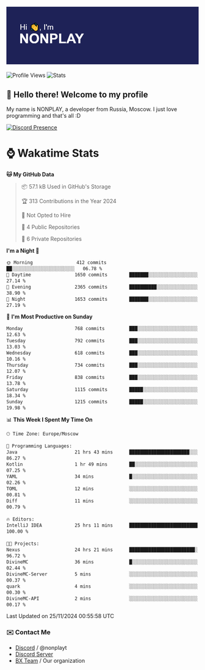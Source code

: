 ![Discord Presence](./header.png)
<br></br>
![Profile Views](https://komarev.com/ghpvc/?username=NONPLAYT&color=blue&style=for-the-badge)
![Stats](https://img.shields.io/badge/0%25-OPTIMIZED-orange?style=for-the-badge)


## :wave: Hello there! Welcome to my profile

My name is NONPLAY, a developer from Russia, Moscow. I just love programming and that's all :D

[![Discord Presence](https://lanyard.cnrad.dev/api/597087584090587177?showDisplayName=true)](https://discord.com/users/597087584090587177) 

# ⌚ Wakatime Stats

<!--START_SECTION:waka-->
**🐱 My GitHub Data** 

> 📦 57.1 kB Used in GitHub's Storage 
 > 
> 🏆 313 Contributions in the Year 2024
 > 
> 🚫 Not Opted to Hire
 > 
> 📜 4 Public Repositories 
 > 
> 🔑 6 Private Repositories 
 > 
**I'm a Night 🦉** 

```text
🌞 Morning                412 commits         ██░░░░░░░░░░░░░░░░░░░░░░░   06.78 % 
🌆 Daytime                1650 commits        ███████░░░░░░░░░░░░░░░░░░   27.14 % 
🌃 Evening                2365 commits        ██████████░░░░░░░░░░░░░░░   38.90 % 
🌙 Night                  1653 commits        ███████░░░░░░░░░░░░░░░░░░   27.19 % 
```
📅 **I'm Most Productive on Sunday** 

```text
Monday                   768 commits         ███░░░░░░░░░░░░░░░░░░░░░░   12.63 % 
Tuesday                  792 commits         ███░░░░░░░░░░░░░░░░░░░░░░   13.03 % 
Wednesday                618 commits         ███░░░░░░░░░░░░░░░░░░░░░░   10.16 % 
Thursday                 734 commits         ███░░░░░░░░░░░░░░░░░░░░░░   12.07 % 
Friday                   838 commits         ███░░░░░░░░░░░░░░░░░░░░░░   13.78 % 
Saturday                 1115 commits        █████░░░░░░░░░░░░░░░░░░░░   18.34 % 
Sunday                   1215 commits        █████░░░░░░░░░░░░░░░░░░░░   19.98 % 
```


📊 **This Week I Spent My Time On** 

```text
🕑︎ Time Zone: Europe/Moscow

💬 Programming Languages: 
Java                     21 hrs 43 mins      ██████████████████████░░░   86.27 % 
Kotlin                   1 hr 49 mins        ██░░░░░░░░░░░░░░░░░░░░░░░   07.25 % 
YAML                     34 mins             █░░░░░░░░░░░░░░░░░░░░░░░░   02.26 % 
TOML                     12 mins             ░░░░░░░░░░░░░░░░░░░░░░░░░   00.81 % 
Diff                     11 mins             ░░░░░░░░░░░░░░░░░░░░░░░░░   00.79 % 

🔥 Editors: 
IntelliJ IDEA            25 hrs 11 mins      █████████████████████████   100.00 % 

🐱‍💻 Projects: 
Nexus                    24 hrs 21 mins      ████████████████████████░   96.72 % 
DivineMC                 36 mins             █░░░░░░░░░░░░░░░░░░░░░░░░   02.44 % 
DivineMC-Server          5 mins              ░░░░░░░░░░░░░░░░░░░░░░░░░   00.37 % 
quark                    4 mins              ░░░░░░░░░░░░░░░░░░░░░░░░░   00.30 % 
DivineMC-API             2 mins              ░░░░░░░░░░░░░░░░░░░░░░░░░   00.17 % 
```


 Last Updated on 25/11/2024 00:55:58 UTC
<!--END_SECTION:waka-->

### ✉️ Contact Me

- [Discord](https://discord.com/users/597087584090587177) / @nonplayt
- [Discord Server](https://discord.gg/p7cxhw7E2M)
- [BX Team](https://github.com/BX-Team) / Our organization
